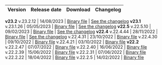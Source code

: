 | Version | Release date | Download | Changelog |
:--- | :--- | :--- | :---
**v23.2**
v.23.2.12 | 14/08/2023 | [Binary file](https://binaries.ydb.tech/release/23.2.12/ydbd-23.2.12-linux-amd64.tar.gz) | [See the changelog](../../../changelog-server.md#23-2)
**v23.1**
v.23.1.26 | 05/05/2023 | [Binary file](https://binaries.ydb.tech/release/23.1.26/ydbd-23.1.26-linux-amd64.tar.gz) | [See the changelog](../../../changelog-server.md#23-1)
**v22.5**
v.22.5.10 | 09/02/2023 | [Binary file](https://binaries.ydb.tech/release/22.5.10/ydbd-22.5.10-linux-amd64.tar.gz) | [See the changelog](../../../changelog-server.md#22-5)
**v22.4**
v.22.4.44 | 28/11/2022 | [Binary file](https://binaries.ydb.tech/release/22.4.44/ydbd-22.4.44-linux-amd64.tar.gz) | [See the changelog](../../../changelog-server.md#22-4)
v.22.4.31 | 23/10/2022 | [Binary file](https://binaries.ydb.tech/release/22.4.31/ydbd-22.4.31-linux-amd64.tar.gz)
v.22.4.30 | 09/10/2022 | [Binary file](https://binaries.ydb.tech/release/22.4.30/ydbd-22.4.30-linux-amd64.tar.gz)
v.22.4.21 | 03/10/2022 | [Binary file](https://binaries.ydb.tech/release/22.4.21/ydbd-22.4.21-linux-amd64.tar.gz)
**v22.2**
v.22.2.47 | 07/07/2022 | [Binary file](https://binaries.ydb.tech/release/22.2.47/ydbd-22.2.47-linux-amd64.tar.gz)
v.22.2.40 | 16/06/2022 | [Binary file](https://binaries.ydb.tech/release/22.2.40/ydbd-22.2.40-linux-amd64.tar.gz)
v.22.2.39 | 15/06/2022 | [Binary file](https://binaries.ydb.tech/release/22.2.39/ydbd-22.2.39-linux-amd64.tar.gz)
v.22.2.31 | 07/06/2022 | [Binary file](https://binaries.ydb.tech/release/22.2.31/ydbd-22.2.31-linux-amd64.tar.gz)
v.22.2.22 | 18/04/2022 | [Binary file](https://binaries.ydb.tech/release/22.2.22/ydbd-22.2.22-linux-amd64.tar.gz)
v.22.2.5 | 14/02/2022 | [Binary file](https://binaries.ydb.tech/release/22.2.5/ydbd-22.2.5-linux-amd64.tar.gz)
